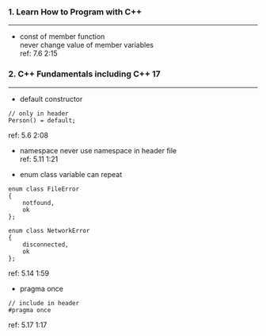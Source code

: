 ### 1. Learn How to Program with C++
------
* const of member function  
never change value of member variables  
ref: 7.6 2:15

### 2. C++ Fundamentals including C++ 17 
------
* default constructor
```
// only in header
Person() = default;
```
ref: 5.6 2:08

* namespace
never use namespace in header file  
ref: 5.11 1:21

* enum class
variable can repeat
```
enum class FileError
{
	notfound,
	ok
};

enum class NetworkError
{
	disconnected,
	ok
};
```
ref: 5.14 1:59

* pragma once
```
// include in header
#pragma once
```
ref: 5.17 1:17
